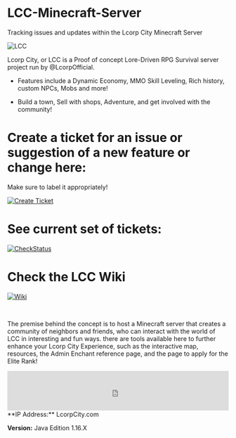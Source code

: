 # LCC-Minecraft-Server
Tracking issues and updates within the Lcorp City Minecraft Server

![LCC](https://static.wixstatic.com/media/5e2ff2_657ff056d00c4425ae4098147e1ad566~mv2.png/v1/fill/w_579,h_176,al_c,q_85,usm_0.66_1.00_0.01/LCC2019banner%20shadowed.webp)

Lcorp City, or LCC is a Proof of concept Lore-Driven RPG Survival server project run by @LcorpOfficial.


  - Features include a Dynamic Economy, MMO Skill Leveling, Rich history, custom NPCs, Mobs and more!


  - Build a town, Sell with shops, Adventure, and get involved with the community!




# Create a ticket for an issue or suggestion of a new feature or change here: 
Make sure to label it appropriately!

[![Create Ticket](https://media.lcorpcity.com/img/web/button_create-a-ticket.png)](https://github.com/LcorpOfficial/LCC-Minecraft-Server/issues/new)   

# See current set of tickets:

[![CheckStatus](https://media.lcorpcity.com/img/web/button_check-status.png)](https://github.com/LcorpOfficial/LCC-Minecraft-Server/issues)  

# Check the LCC Wiki

[![Wiki](https://media.lcorpcity.com/img/web/button_wiki.png)](https://github.com/LcorpOfficial/LCC-Minecraft-Server/wiki)  

​

The premise behind the concept is to host a Minecraft server that creates a community of neighbors and friends, who can interact with the world of LCC in interesting and fun ways. there are tools available here to further enhance your Lcorp City Experience, such as the interactive map, resources, the Admin Enchant reference page, and the page to apply for the Elite Rank!

<iframe style="width:728px;height:90px;max-width:100%;border:none;display:block;margin:auto" src="https://namemc.com/server/lcorpcity.com/embed" width="728" height="90"></iframe>
​
**IP Address:** LcorpCity.com

**Version:** Java Edition 1.16.X
